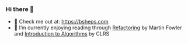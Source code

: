 ### Hi there 👋
- 🔭 Check me out at: https://bsheps.com
- 🌱 I’m currently enjoying reading through [Refactoring](https://martinfowler.com/books/refactoring.html#:~:text=Refactoring%20is%20a%20controlled%20technique,small%20to%20be%20worth%20doing%22.) by Martin Fowler and [Introduction to Algorithms](https://en.wikipedia.org/wiki/Introduction_to_Algorithms) by CLRS

<!--
**bsheps/bsheps** is a ✨ _special_ ✨ repository because its `README.md` (this file) appears on your GitHub profile.

Here are some ideas to get you started:

- 🔭 I’m currently working on ...
- 🌱 I’m currently learning ...
- 👯 I’m looking to collaborate on ...
- 🤔 I’m looking for help with ...
- 💬 Ask me about ...
- 📫 How to reach me: ...
- 😄 Pronouns: ...
- ⚡ Fun fact: ...
-->
